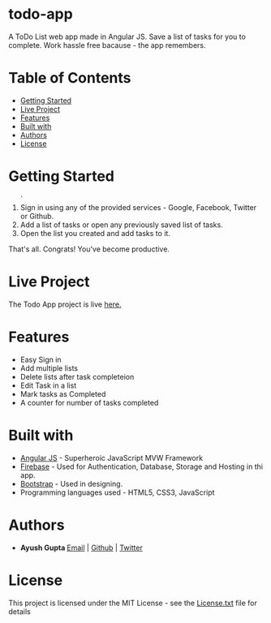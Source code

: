 # todo-app
A ToDo List web app made in Angular JS.
Save a list of tasks for you to complete. Work hassle free bacause - the app remembers.

# Table of Contents
* [Getting Started](#getting-started)
* [Live Project](#live-project)
* [Features](#features)
* [Built with](#built-with)
* [Authors](#authors)
* [License](#license)
 

# <a name="getting-started"></a>Getting Started
<ol>
` <li> Sign in using any of the provided services - Google, Facebook, Twitter or Github.</li>
  <li> Add a list of tasks or open any previously saved list of tasks.</li>
  <li> Open the list you created and add tasks to it.</li>
</ol>
That's all. 
Congrats! You've become productive.

# <a name="live-project"></a> Live Project
The Todo App project is live <a href="https://todo-app-202dd.firebaseapp.com">here.</a> 

# <a name="features"></a>Features
* Easy Sign in
* Add multiple lists
* Delete lists after task completeion
* Edit Task in a list
* Mark tasks as Completed
* A counter for number of tasks completed

# <a name="built-with"></a>Built with
* <a href="https://angularjs.org/">Angular JS</a> - Superheroic JavaScript MVW Framework
* <a href="https://firebase.google.com/">Firebase</a> - Used for Authentication, Database, Storage and Hosting in thi app.
* <a href="http://getbootstrap.com/">Bootstrap</a> - Used in designing.
* Programming languages used - HTML5, CSS3, JavaScript

# <a name="authors"></a>Authors
* <b>Ayush Gupta   </b>
<a href="mailto:ayushgupta197@gmail.com">Email</a> | <a href="https://github.com/gupta-ji6">Github</a> | <a href="https://twitter.com/_guptaji_">Twitter</a> 
# <a name="license"></a> License
This project is licensed under the MIT License - see the <a href="https://github.com/gupta-ji6/todo-app/blob/master/License.txt">License.txt</a> file for details